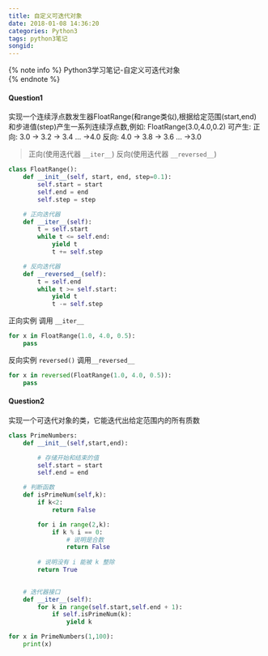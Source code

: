 ```yaml
---
title: 自定义可迭代对象
date: 2018-01-08 14:36:20
categories: Python3
tags: python3笔记
songid:
---
```

{% note info %} 
Python3学习笔记-自定义可迭代对象  
{% endnote %} 

#### Question1
实现一个连续浮点数发生器FloatRange(和range类似),根据给定范围(start,end)和步进值(step)产生一系列连续浮点数,例如: FloatRange(3.0,4.0,0.2) 可产生:
正向: 3.0 -> 3.2 -> 3.4 ... ->4.0
反向: 4.0 -> 3.8 -> 3.6 ... ->3.0  
<!-- more -->

> 正向(使用迭代器 `__iter__`)  反向(使用迭代器 `__reversed__`)

```python
class FloatRange():
    def __init__(self, start, end, step=0.1):
        self.start = start 
        self.end = end
        self.step = step

    # 正向迭代器
    def __iter__(self):
        t = self.start
        while t <= self.end:
            yield t
            t += self.step

    # 反向迭代器
    def __reversed__(self):
        t = self.end
        while t >= self.start:
            yield t
            t -= self.step
```
正向实例 调用 `__iter__`
```python
for x in FloatRange(1.0, 4.0, 0.5):
    pass
```
反向实例 `reversed()` 调用`__reversed__`
```python
for x in reversed(FloatRange(1.0, 4.0, 0.5)):
    pass
```

#### Question2
实现一个可迭代对象的类，它能迭代出给定范围内的所有质数
```python
class PrimeNumbers:
    def __init__(self,start,end):

        # 存储开始和结束的值
        self.start = start
        self.end = end

    # 判断函数
    def isPrimeNum(self,k):
        if k<2:
            return False

        for i in range(2,k):
            if k % i == 0:
                # 说明是合数
                return False
        
        # 说明没有 i 能被 k 整除 
        return True
    

    # 迭代器接口
    def __iter__(self):
        for k in range(self.start,self.end + 1):
            if self.isPrimeNum(k):
                yield k

for x in PrimeNumbers(1,100):
    print(x)

```
